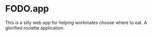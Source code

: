 # FODO.app

This is a silly web app for helping workmates choose where to eat. A glorified roulette application.
